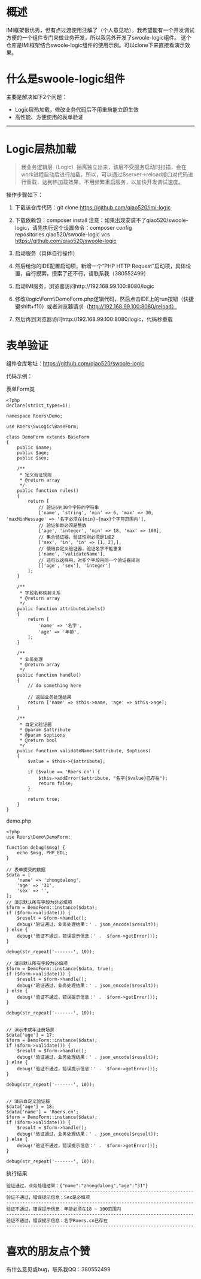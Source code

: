 # 概述

IMI框架很优秀，但有点过渡使用注解了（个人意见哈），我希望能有一个开发调试方便的一个组件专门来做业务开发，所以我另外开发了swoole-logic组件。
这个仓库是IMI框架结合swoole-logic组件的使用示例。可以clone下来直接看演示效果。

# 什么是swoole-logic组件

主要是解决如下2个问题：
  - Logic层热加载，修改业务代码后不用重启能立即生效
  - 高性能、方便使用的表单验证

---

# Logic层热加载

> 我业务逻辑层（Logic）抽离独立出来，该层不受服务启动时扫描，会在work进程启动后进行加载，所以，可以通过$server->reload接口对代码进行重载，达到热加载效果，不用频繁重启服务，以加快开发调试速度。

操作步骤如下：
1. 下载该仓库代码：git clone https://github.com/qiao520/imi-logic

2. 下载依赖包：composer install
注意：如果出现安装不了qiao520/swoole-logic，请先执行这个设置命令：composer config repositories.qiao520/swoole-logic vcs https://github.com/qiao520/swoole-logic

3. 启动服务（具体自行操作）

4. 然后给你的IDE配置启动项，新增一个“PHP HTTP Request”启动项，具体设置，自行摸索，摸索了还不行，请联系我（380552499）
5. 启动IMI服务，浏览器访问http://192.168.99.100:8080/logic
6. 修改\logic\Form\DemoForm.php逻辑代码，然后点击IDE上的run按钮（快捷键shift+f10）或者浏览器请求（http://192.168.99.100:8080/reload）
7. 然后再到浏览器访问http://192.168.99.100:8080/logic，代码秒重载

# 表单验证

组件仓库地址：https://github.com/qiao520/swoole-logic

代码示例：

表单Form类
```
<?php
declare(strict_types=1);

namespace Roers\Demo;

use Roers\SwLogic\BaseForm;

class DemoForm extends BaseForm
{
    public $name;
    public $age;
    public $sex;

    /**
     * 定义验证规则
     * @return array
     */
    public function rules()
    {
        return [
            // 验证6到30个字符的字符串
            ['name', 'string', 'min' => 6, 'max' => 30, 'maxMinMessage' => '名字必须在{min}~{max}个字符范围内'],
            // 验证年龄必须是整数
            ['age', 'integer', 'min' => 18, 'max' => 100],
            // 集合验证器，验证性别必须是1或2
            ['sex', 'in', 'in' => [1, 2],],
            // 使用自定义验证器，验证名字不能重复
            ['name', 'validateName'],
            // 还可以这样用，对多个字段用同一个验证器规则
            [['age', 'sex'], 'integer']
        ];
    }

    /**
     * 字段名称映射关系
     * @return array
     */
    public function attributeLabels()
    {
        return [
            'name' => '名字',
            'age' => '年龄',
        ];
    }

    /**
     * 业务处理
     * @return array
     */
    public function handle()
    {
        // do something here

        // 返回业务处理结果
        return ['name' => $this->name, 'age' => $this->age];
    }

    /**
     * 自定义验证器
     * @param $attribute
     * @param $options
     * @return bool
     */
    public function validateName($attribute, $options)
    {
        $value = $this->{$attribute};

        if ($value == 'Roers.cn') {
            $this->addError($attribute, "名字{$value}已存在");
            return false;
        }

        return true;
    }
}
```

demo.php
```
<?php
use Roers\Demo\DemoForm;

function debug($msg) {
    echo $msg, PHP_EOL;
}

// 表单提交的数据
$data = [
    'name' => 'zhongdalong',
    'age' => '31',
    'sex' => '',
];
// 演示默认所有字段为非必填项
$form = DemoForm::instance($data);
if ($form->validate()) {
    $result = $form->handle();
    debug('验证通过，业务处理结果：' . json_encode($result));
} else {
    debug('验证不通过，错误提示信息：' .  $form->getError());
}

debug(str_repeat('-------', 10));

// 演示默认所有字段为必填项
$form = DemoForm::instance($data, true);
if ($form->validate()) {
    $result = $form->handle();
    debug('验证通过，业务处理结果：' . json_encode($result));
} else {
    debug('验证不通过，错误提示信息：' .  $form->getError());
}

debug(str_repeat('-------', 10));


// 演示未成年注册场景
$data['age'] = 17;
$form = DemoForm::instance($data);
if ($form->validate()) {
    $result = $form->handle();
    debug('验证通过，业务处理结果：' . json_encode($result));
} else {
    debug('验证不通过，错误提示信息：' .  $form->getError());
}

debug(str_repeat('-------', 10));


// 演示自定义验证器
$data['age'] = 18;
$data['name'] = 'Roers.cn';
$form = DemoForm::instance($data);
if ($form->validate()) {
    $result = $form->handle();
    debug('验证通过，业务处理结果：' . json_encode($result));
} else {
    debug('验证不通过，错误提示信息：' .  $form->getError());
}

debug(str_repeat('-------', 10));
```

执行结果
```
验证通过，业务处理结果：{"name":"zhongdalong","age":"31"}
----------------------------------------------------------------------
验证不通过，错误提示信息：Sex是必填项
----------------------------------------------------------------------
验证不通过，错误提示信息：年龄必须在18 ~ 100范围内
----------------------------------------------------------------------
验证不通过，错误提示信息：名字Roers.cn已存在
----------------------------------------------------------------------
```


# 喜欢的朋友点个赞

有什么意见或bug，联系我QQ：380552499